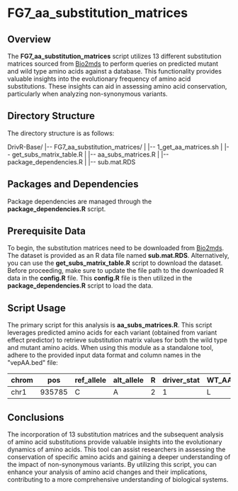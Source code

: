 # FG7_aa_substitution_matrices

## Overview
The **FG7_aa_substitution_matrices** script utilizes 13 different substitution matrices sourced from [Bio2mds](https://www.ncbi.nlm.nih.gov/pmc/articles/PMC3403911/) to perform queries on predicted mutant and wild type amino acids against a database. This functionality provides valuable insights into the evolutionary frequency of amino acid substitutions. These insights can aid in assessing amino acid conservation, particularly when analyzing non-synonymous variants.

## Directory Structure
The directory structure is as follows:

DrivR-Base/
|-- FG7_aa_substitution_matrices/
|   |-- 1_get_aa_matrices.sh
|   |-- get_subs_matrix_table.R
|   |-- aa_subs_matrices.R
|   |-- package_dependencies.R
|   |-- sub.mat.RDS


## Packages and Dependencies
Package dependencies are managed through the **package_dependencies.R** script.

## Prerequisite Data
To begin, the substitution matrices need to be downloaded from [Bio2mds](https://www.ncbi.nlm.nih.gov/pmc/articles/PMC3403911/). The dataset is provided as an R data file named **sub.mat.RDS**. Alternatively, you can use the **get_subs_matrix_table.R** script to download the dataset. Before proceeding, make sure to update the file path to the downloaded R data in the **config.R** file. This **config.R** file is then utilized in the **package_dependencies.R** script to load the data.

## Script Usage
The primary script for this analysis is **aa_subs_matrices.R**. This script leverages predicted amino acids for each variant (obtained from variant effect predictor) to retrieve substitution matrix values for both the wild type and mutant amino acids. When using this module as a standalone tool, adhere to the provided input data format and column names in the "vepAA.bed" file:

| chrom |  pos  | ref_allele | alt_allele |  R  | driver_stat | WT_AA | mutant_AA |
| ----- | ----- | ---------- | ---------- | --- | ----------- | ----- | --------- |
| chr1  | 935785|     C      |      A     |  2  |      1      |   L   |     I     |

## Conclusions
The incorporation of 13 substitution matrices and the subsequent analysis of amino acid substitutions provide valuable insights into the evolutionary dynamics of amino acids. This tool can assist researchers in assessing the conservation of specific amino acids and gaining a deeper understanding of the impact of non-synonymous variants. By utilizing this script, you can enhance your analysis of amino acid changes and their implications, contributing to a more comprehensive understanding of biological systems.



